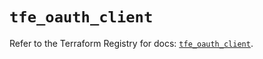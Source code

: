 # `tfe_oauth_client`

Refer to the Terraform Registry for docs: [`tfe_oauth_client`](https://registry.terraform.io/providers/hashicorp/tfe/0.58.1/docs/resources/oauth_client).
